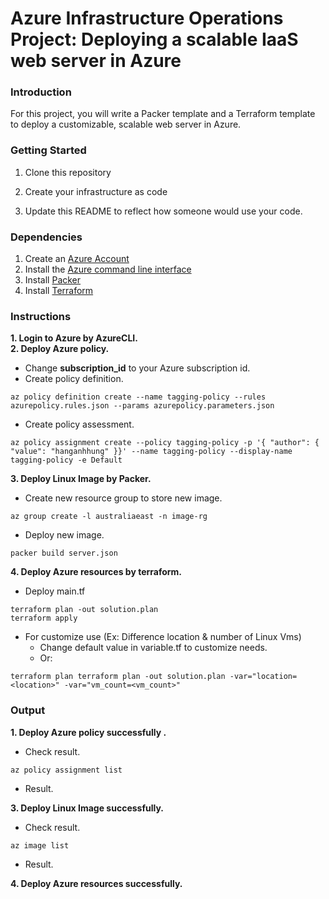 # Azure Infrastructure Operations Project: Deploying a scalable IaaS web server in Azure

### Introduction
For this project, you will write a Packer template and a Terraform template to deploy a customizable, scalable web server in Azure.

### Getting Started
1. Clone this repository

2. Create your infrastructure as code

3. Update this README to reflect how someone would use your code.

### Dependencies
1. Create an [Azure Account](https://portal.azure.com) 
2. Install the [Azure command line interface](https://docs.microsoft.com/en-us/cli/azure/install-azure-cli?view=azure-cli-latest)
3. Install [Packer](https://www.packer.io/downloads)
4. Install [Terraform](https://www.terraform.io/downloads.html)

### Instructions
**1. Login to Azure by AzureCLI.**\
**2. Deploy Azure policy.**
- Change **subscription_id** to your Azure subscription id.
- Create policy definition.
```
az policy definition create --name tagging-policy --rules azurepolicy.rules.json --params azurepolicy.parameters.json
```
- Create policy assessment.
```
az policy assignment create --policy tagging-policy -p '{ "author": { "value": "hanganhhung" }}' --name tagging-policy --display-name tagging-policy -e Default
```
**3. Deploy Linux Image by Packer.**
- Create new resource group to store new image.
```
az group create -l australiaeast -n image-rg
```
- Deploy new image.
```
packer build server.json
```
**4. Deploy Azure resources by terraform.**
- Deploy main.tf
```
terraform plan -out solution.plan
terraform apply
```
- For customize use (Ex: Difference location & number of Linux Vms)
    - Change default value in variable.tf to customize needs.
    - Or:
```
terraform plan terraform plan -out solution.plan -var="location=<location>" -var="vm_count=<vm_count>"
```
### Output
**1. Deploy Azure policy successfully .**
- Check result.
```
az policy assignment list
```
- Result.

**3. Deploy Linux Image successfully.**
- Check result.
```
az image list
```
- Result.

**4. Deploy Azure resources successfully.**
